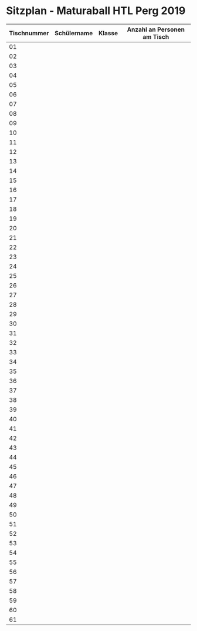 # Sitzplan - Maturaball HTL Perg 2019

|  Tischnummer |  Schülername | Klasse | Anzahl an Personen am Tisch |
| ------------ | ------------ | ------ | --------------------------- |
|      01      |              |        |                             |
|      02      |              |        |                             |
|      03      |              |        |                             |
|      04      |              |        |                             |
|      05      |              |        |                             |
|      06      |              |        |                             |
|      07      |              |        |                             |
|      08      |              |        |                             |
|      09      |              |        |                             |
|      10      |              |        |                             |
|      11      |              |        |                             |
|      12      |              |        |                             |
|      13      |              |        |                             |
|      14      |              |        |                             |
|      15      |              |        |                             |
|      16      |              |        |                             |
|      17      |              |        |                             |
|      18      |              |        |                             |
|      19      |              |        |                             |
|      20      |              |        |                             |
|      21      |              |        |                             |
|      22      |              |        |                             |
|      23      |              |        |                             |
|      24      |              |        |                             |
|      25      |              |        |                             |
|      26      |              |        |                             |
|      27      |              |        |                             |
|      28      |              |        |                             |
|      29      |              |        |                             |
|      30      |              |        |                             |
|      31      |              |        |                             |
|      32      |              |        |                             |
|      33      |              |        |                             |
|      34      |              |        |                             |
|      35      |              |        |                             |
|      36      |              |        |                             |
|      37      |              |        |                             |
|      38      |              |        |                             |
|      39      |              |        |                             |
|      40      |              |        |                             |
|      41      |              |        |                             |
|      42      |              |        |                             |
|      43      |              |        |                             |
|      44      |              |        |                             |
|      45      |              |        |                             |
|      46      |              |        |                             |
|      47      |              |        |                             |
|      48      |              |        |                             |
|      49      |              |        |                             |
|      50      |              |        |                             |
|      51      |              |        |                             |
|      52      |              |        |                             |
|      53      |              |        |                             |
|      54      |              |        |                             |
|      55      |              |        |                             |
|      56      |              |        |                             |
|      57      |              |        |                             |
|      58      |              |        |                             |
|      59      |              |        |                             |
|      60      |              |        |                             |
|      61      |              |        |                             |

